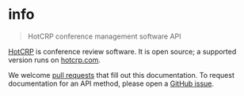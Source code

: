 # info

> HotCRP conference management software API

[HotCRP](https://github.com/kohler/hotcrp) is conference review software. It
is open source; a supported version runs on [hotcrp.com](https://hotcrp.com/).

We welcome [pull requests](https://github.com/kohler/hotcrp/pulls) that fill
out this documentation. To request documentation for an API method, please
open a [GitHub issue](https://github.com/kohler/hotcrp/issues).
